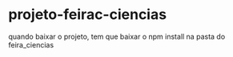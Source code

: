 # projeto-feirac-ciencias

quando baixar o projeto, tem que baixar o npm install na pasta do feira_ciencias